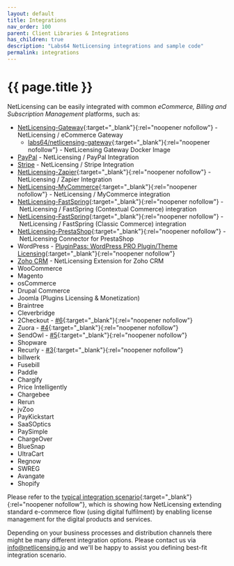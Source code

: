 ```yaml
---
layout: default
title: Integrations
nav_order: 100
parent: Client Libraries & Integrations
has_children: true
description: "Labs64 NetLicensing integrations and sample code"
permalink: integrations
---
```


{{ page.title }}
================

NetLicensing can be easily integrated with common *eCommerce, Billing and Subscription Management* platforms, such as:

- [NetLicensing-Gateway](https://github.com/Labs64/NetLicensing-Gateway){:target="_blank"}{:rel="noopener nofollow"} - NetLicensing / eCommerce Gateway
  - [labs64/netlicensing-gateway](https://hub.docker.com/r/labs64/netlicensing-gateway){:target="_blank"}{:rel="noopener nofollow"} - NetLicensing Gateway Docker Image
- [PayPal](paypal) - NetLicensing / PayPal Integration
- [Stripe](stripe) - NetLicensing / Stripe Integration
- [NetLicensing-Zapier](https://zapier.com/apps/netlicensing/integrations){:target="_blank"}{:rel="noopener nofollow"} - NetLicensing / Zapier Integration
- [NetLicensing-MyCommerce](https://github.com/Labs64/NetLicensing-Gateway/wiki/MyCommerce){:target="_blank"}{:rel="noopener nofollow"} - NetLicensing / MyCommerce integration
- [NetLicensing-FastSpring](https://github.com/Labs64/NetLicensing-Gateway/wiki/FastSpring){:target="_blank"}{:rel="noopener nofollow"} - NetLicensing / FastSpring (Contextual Commerce) integration
- [NetLicensing-FastSpring](https://github.com/Labs64/NetLicensing-FastSpring){:target="_blank"}{:rel="noopener nofollow"} - NetLicensing / FastSpring (Classic Commerce) integration
- [NetLicensing-PrestaShop](https://github.com/Labs64/NetLicensing-PrestaShop){:target="_blank"}{:rel="noopener nofollow"} - NetLicensing Connector for PrestaShop
- WordPress - [PluginPass: WordPress PRO Plugin/Theme Licensing](https://wordpress.org/plugins/pluginpass-pro-plugintheme-licensing/){:target="_blank"}{:rel="noopener nofollow"}
-   [Zoho CRM](zoho-crm) - NetLicensing Extension for Zoho CRM
-   WooCommerce
-   Magento
-   osCommerce
-   Drupal Commerce
-   Joomla (Plugins Licensing & Monetization)
-   Braintree
-   Cleverbridge
-   2Checkout - [#6](https://github.com/Labs64/NetLicensing-Gateway/issues/6){:target="_blank"}{:rel="noopener nofollow"}
-   Zuora - [#4](https://github.com/Labs64/NetLicensing-Gateway/issues/4){:target="_blank"}{:rel="noopener nofollow"}
-   SendOwl - [#5](https://github.com/Labs64/NetLicensing-Gateway/issues/5){:target="_blank"}{:rel="noopener nofollow"}
-   Shopware
-   Recurly - [#3](https://github.com/Labs64/NetLicensing-Gateway/issues/3){:target="_blank"}{:rel="noopener nofollow"}
-   billwerk
-   Fusebill
-   Paddle
-   Chargify
-   Price Intelligently
-   Chargebee
-   Rerun
-   jvZoo
-   PayKickstart
-   SaaSOptics
-   PaySimple
-   ChargeOver
-   BlueSnap
-   UltraCart
-   Regnow
-   SWREG
-   Avangate
-   Shopify

Please refer to the [typical integration scenario](https://github.com/Labs64/NetLicensing-Gateway/wiki){:target="_blank"}{:rel="noopener nofollow"}, which is showing how NetLicensing extending standard e-commerce flow (using digital fulfilment) by enabling license management for the digital products and services.

Depending on your business processes and distribution channels there might be many different integration options. Please contact us via [info@netlicensing.io](mailto:info@netlicensing.io) and we'll be happy to assist you defining best-fit integration scenario.
